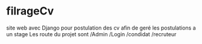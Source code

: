 # filrageCv
site web avec Django pour postulation des cv afin de geré les postulations a un stage
Les route du projet sont
      /Admin
      /Login
      /condidat
      /recruteur
